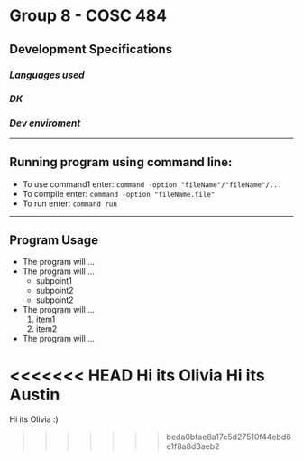 # Group 8 - COSC 484
## Development Specifications
### *Languages used*
### *DK*
### *Dev enviroment*
***
## Running program using command line:
 * To use command1 enter: `command -option "fileName"/"fileName"/...`
 * To compile enter: `command -option "fileName.file"`
 * To run enter: `command run`
***
## Program Usage
 * The program will ...
 * The program will ...
    - subpoint1
    - subpoint2
    - subpoint2
 * The program will ...
    1. item1
    2. item2
 * The program will ...

<<<<<<< HEAD
 Hi its Olivia 
 Hi its Austin 
=======
 Hi its Olivia  :)
>>>>>>> beda0bfae8a17c5d27510f44ebd6e1f8a8d3aeb2
